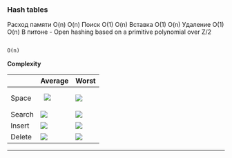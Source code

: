 ### Hash tables  
Расход памяти	O(n)	O(n)
Поиск	O(1)	O(n)
Вставка	O(1)	O(n)
Удаление	O(1)	O(n)
В питоне - Open hashing based on a primitive polynomial over Z/2

<pre></pre>

```python 
O(n)
```

**Complexity**   

|  | Average  | Worst |
| ------------- | ------------- | ------------- |
| Space  | <pre> <img src="https://latex.codecogs.com/svg.image?O(n)"/> </pre>| <img src="https://latex.codecogs.com/png.image?\dpi{150}&space;\bg_white&space;O(n)"/> |
| Search | <img src="https://latex.codecogs.com/png.image?\dpi{150}&space;\bg_white&space;O(1)"/> | <img src="https://latex.codecogs.com/png.image?\dpi{150}&space;\bg_white&space;O(n)"/> |
| Insert | <img src="https://latex.codecogs.com/png.image?\dpi{150}&space;\bg_white&space;O(1)"/> | <img src="https://latex.codecogs.com/png.image?\dpi{150}&space;\bg_white&space;O(n)"/> |
| Delete | <img src="https://latex.codecogs.com/png.image?\dpi{150}&space;\bg_white&space;O(1)"/> | <img src="https://latex.codecogs.com/png.image?\dpi{150}&space;\bg_white&space;O(n)"/> |
---  



